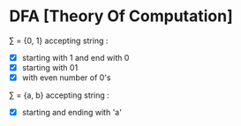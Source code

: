 # DFA [Theory Of Computation]

∑ = {0, 1} accepting string :

- [x] starting with 1 and end with 0
- [x] starting with 01
- [x] with even number of 0's

∑ = {a, b} accepting string :

- [x] starting and ending with 'a'
